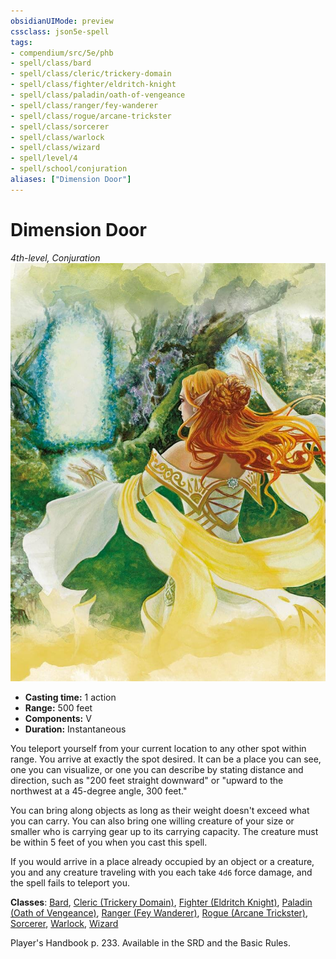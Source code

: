 ```yaml
---
obsidianUIMode: preview
cssclass: json5e-spell
tags:
- compendium/src/5e/phb
- spell/class/bard
- spell/class/cleric/trickery-domain
- spell/class/fighter/eldritch-knight
- spell/class/paladin/oath-of-vengeance
- spell/class/ranger/fey-wanderer
- spell/class/rogue/arcane-trickster
- spell/class/sorcerer
- spell/class/warlock
- spell/class/wizard
- spell/level/4
- spell/school/conjuration
aliases: ["Dimension Door"]
---
```

# Dimension Door
*4th-level, Conjuration*  
![](../../../assets/img/dimension-door.jpg)  

- **Casting time:** 1 action
- **Range:** 500 feet
- **Components:** V
- **Duration:** Instantaneous

You teleport yourself from your current location to any other spot within range. You arrive at exactly the spot desired. It can be a place you can see, one you can visualize, or one you can describe by stating distance and direction, such as "200 feet straight downward" or "upward to the northwest at a 45-degree angle, 300 feet."

You can bring along objects as long as their weight doesn't exceed what you can carry. You can also bring one willing creature of your size or smaller who is carrying gear up to its carrying capacity. The creature must be within 5 feet of you when you cast this spell.

If you would arrive in a place already occupied by an object or a creature, you and any creature traveling with you each take `4d6` force damage, and the spell fails to teleport you.

**Classes**: [Bard](../classes/bard.md#), [Cleric (Trickery Domain)](../classes/cleric-trickery-domain.md#), [Fighter (Eldritch Knight)](../classes/fighter-eldritch-knight.md#), [Paladin (Oath of Vengeance)](../classes/paladin-oath-of-vengeance.md#), [Ranger (Fey Wanderer)](../classes/ranger-fey-wanderer-tce.md#), [Rogue (Arcane Trickster)](../classes/rogue-arcane-trickster.md#), [Sorcerer](../classes/sorcerer.md#), [Warlock](../classes/warlock.md#), [Wizard](../classes/wizard.md#)

Player's Handbook p. 233. Available in the SRD and the Basic Rules.